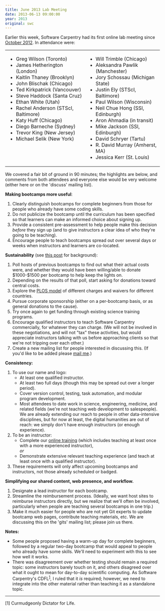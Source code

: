 ```yaml
---
title: June 2013 Lab Meeting
date: 2013-06-13 09:00:00
year: 2013
original: swc
---
```

<p>
  Earlier this week,
  Software Carpentry had its first online lab meeting since
  <a href="{{site.baseurl}}/blog/2012/10/minutes-2012-10-29-meeting.html">October 2012</a>.
  In attendance were:
</p>
<table>
  <tr>
    <td valign="top">
      <ul>
        <li>Greg Wilson (Toronto)</li>
        <li>James Hetherington (London)</li>
        <li>Kaitlin Thaney (Brooklyn)</li>
        <li>John Blischak (Chicago)</li>
        <li>Ted Kirkpatrick (Vancouver)</li>
        <li>Steve Haddock (Santa Cruz)</li>
        <li>Ethan White (Utah)</li>
        <li>Rachel Anderson (STScI, Baltimore)</li>
        <li>Katy Huff (Chicago)</li>
        <li>Diego Barneche (Sydney)</li>
        <li>Trevor King (New Jersey)</li>
        <li>Michael Selik (New York)</li>
      </ul>
    </td>
    <td valign="top">
      <ul>
        <li>Will Trimble (Chicago)</li>
        <li>Aleksandra Pawlik (Manchester)</li>
        <li>Jory Schossau (Michigan State)</li>
        <li>Justin Ely (STScI, Baltimore)</li>
        <li>Paul Wilson (Wisconsin)</li>
        <li>Neil Chue Hong (SSI, Edinburgh)</li>
        <li>Aron Ahmadia (in transit)</li>
        <li>Mike Jackson (SSI, Edinburgh)</li>
        <li>David Schryer (Tartu)</li>
        <li>R. David Murray (Amherst, MA)</li>
        <li>Jessica Kerr (St. Louis)</li>
      </ul>
    </td>
  </tr>
</table>
<p>
  We covered a fair bit of ground in 90 minutes;
  the highlights are below,
  and comments from both attendees and everyone else
  would be very welcome
  (either here or on the 'discuss' mailing list).
</p>

<p><strong>Making bootcamps more useful</strong>:</p>

<ol>
  <li>
    Clearly distinguish bootcamps for complete beginners
    from those for people who already have some coding skills.
  </li>
  <li>
    Do not publicize the bootcamp until the curriculum has been specified
    so that learners can make an informed choice about signing up.
  </li>
  <li>
    Provide a consistent pre-assessment to help people make this decision
    <em>before</em> they sign up
    (and to give instructors a clear idea of who they're going to be teaching).
  </li>
  <li>
    Encourage people to teach bootcamps spread out over several days or weeks
    when instructors and learners are co-located.
  </li>
</ol>

<p><strong>Sustainability</strong> (see <a href="{{site.baseurl}}/blog/2013/06/running-bootcamps.html">this post</a> for background):</p>

<ol>
  <li>
    Poll hosts of previous bootcamps to find out what their actual costs were,
    and whether they would have been willing/able to donate $1000-$1500 per bootcamp to help keep the lights on.
  </li>
  <li>
    Depending on the results of that poll,
    start asking for donations toward central costs.
  </li>
  <li>
    Explore the <a href="http://www.plos.org/publish/pricing-policy/publication-fees/">PLOS model</a>
    of different charges and waivers for different countries.
  </li>
  <li>
    Pursue corporate sponsorship
    (either on a per-bootcamp basis,
    or as general donations to the cause).
  </li>
  <li>
    Try once again to get funding through existing science training programs.
  </li>
  <li>
    Encourage qualified instructors to teach Software Carpentry commercially,
    for whatever they can charge.
    (We will not be involved in these negotiations,
    and will not "tax" these activities,
    but would appreciate instructors talking with us before approaching clients
    so that we're not tripping over each other.)
  </li>
  <li>
    Create a new mailing list
    for people interested in discussing this.
    (If you'd like to be added please <a href="mailto:gvwilson@software-carpentry.org">mail me</a>.)
  </li>
</ol>

<p><strong>Consistency:</strong></p>

<ol>
  <li>
    To use our name and logo:
    <ul>
      <li>
        At least one qualified instructor.
      </li>
      <li>
        At least two full days (though this may be spread out over a longer period).
      </li>
      <li>
        Cover version control, testing, task automation, and modular program development.
      </li>
      <li>
        Most attendees to date work in science, engineering, medicine, and related fields
        (we're not teaching web development to salespeople).
        We are already extending our reach to people in other data-intensive disciplines,
        but for now at least,
        the digital humanities are out of reach:
        we simply don't have enough instructors (or enough experience).
      </li>
    </ul>
  </li>
  <li>
    To be an instructor:
    <ul>
      <li>
        Complete our <a href="{{site.training_url}}">online training</a>
        (which includes teaching at least once with a more experienced instructor),
        <br/>
        <em>or</em>
      </li>
      <li>
        Demonstrate extensive relevant teaching experience
        (and teach at least once with a qualified instructor).
      </li>
    </ul>
  </li>
  <li>
    These requirements will only affect upcoming bootcamps and instructors,
    not those already scheduled or badged.
  </li>
</ol>

<p><strong>Simplifying our shared content, web presence, and workflow.</strong></p>

<ol>
  <li>
    Designate a lead instructor for each bootcamp.
  </li>
  <li>
    Streamline the reimbursement process.
    (Ideally, we want host sites to reimburse instructors directly,
    but we realize that we'll often be involved,
    particularly when people are teaching several bootcamps in one trip.)
  </li>
  <li>
    Make it much easier for people who are not yet Git experts
    to update bootcamp web pages,
    contribute teaching materials,
    etc.
    We are discussing this on the 'gits' mailing list;
    please join us there.
  </li>
</ol>

<p><strong>Notes:</strong></p>
<ul>
  <li>
    Some people proposed having a warm-up day for complete beginners,
    followed by a regular two-day bootcamp
    that would appeal to people who already have some skills.
    We'll need to experiment with this to see how well it works.
  </li>
  <li>
    There was disagreement over whether testing should remain a required topic:
    some instructors barely touch on it,
    and others disagreed over what it ought to mean for day-to-day scientific computing.
    As Software Carpentry's CDFL<sup><a href="#cdfl">1</a></sup>,
    I ruled that it <em>is</em> required;
    however,
    we need to integrate into the other material
    rather than teaching it as a standalone topic.
  </li>
</ul>

<hr/>
<p id="cdfl">[1] Curmudgeonly Dictator for Life.</p>
